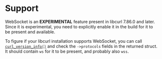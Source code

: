 # Support

WebSocket is an **EXPERIMENTAL** feature present in libcurl 7.86.0 and
later. Since it is experimental, you need to explicitly enable it in the build
for it to be present and available.

To figure if your libcurl installation supports WebSocket, you can call
[`curl_version_info()`](../api.md) and check the `->protocols` fields in the
returned struct. It should contain `ws` for it to be present, and probably
also `wss`.
